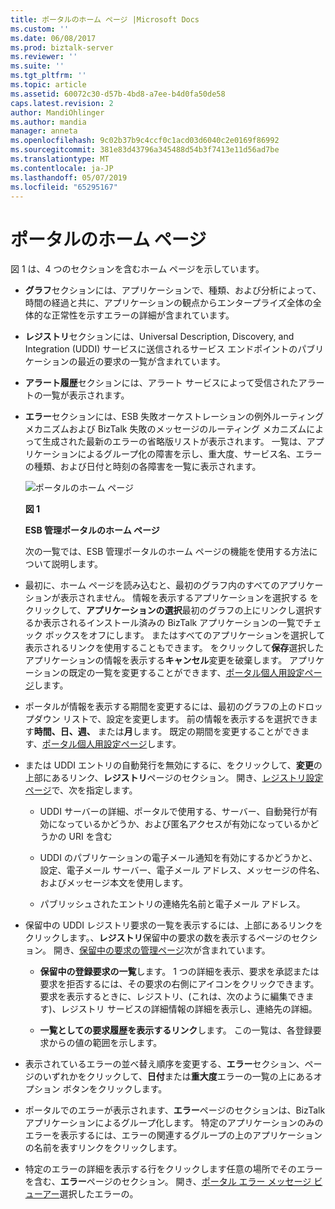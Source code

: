 ```yaml
---
title: ポータルのホーム ページ |Microsoft Docs
ms.custom: ''
ms.date: 06/08/2017
ms.prod: biztalk-server
ms.reviewer: ''
ms.suite: ''
ms.tgt_pltfrm: ''
ms.topic: article
ms.assetid: 60072c30-d57b-4bd8-a7ee-b4d0fa50de58
caps.latest.revision: 2
author: MandiOhlinger
ms.author: mandia
manager: anneta
ms.openlocfilehash: 9c02b37b9c4ccf0c1acd03d6040c2e0169f86992
ms.sourcegitcommit: 381e83d43796a345488d54b3f7413e11d56ad7be
ms.translationtype: MT
ms.contentlocale: ja-JP
ms.lasthandoff: 05/07/2019
ms.locfileid: "65295167"
---
```

# <a name="portal-home-page"></a>ポータルのホーム ページ
図 1 は、4 つのセクションを含むホーム ページを示しています。  

- **グラフ**セクションには、アプリケーションで、種類、および分析によって、時間の経過と共に、アプリケーションの観点からエンタープライズ全体の全体的な正常性を示すエラーの詳細が含まれています。  

- **レジストリ**セクションには、Universal Description, Discovery, and Integration (UDDI) サービスに送信されるサービス エンドポイントのパブリケーションの最近の要求の一覧が含まれています。  

- **アラート履歴**セクションには、アラート サービスによって受信されたアラートの一覧が表示されます。  

- **エラー**セクションには、ESB 失敗オーケストレーションの例外ルーティング メカニズムおよび BizTalk 失敗のメッセージのルーティング メカニズムによって生成された最新のエラーの省略版リストが表示されます。 一覧は、アプリケーションによるグループ化の障害を示し、重大度、サービス名、エラーの種類、および日付と時刻の各障害を一覧に表示されます。  

  ![ポータルのホーム ページ](../esb-toolkit/media/portalhomepage.gif "PortalHomePage")  

  **図 1**  

  **ESB 管理ポータルのホーム ページ**  

  次の一覧では、ESB 管理ポータルのホーム ページの機能を使用する方法について説明します。  

- 最初に、ホーム ページを読み込むと、最初のグラフ内のすべてのアプリケーションが表示されません。 情報を表示するアプリケーションを選択する をクリックして、**アプリケーションの選択**最初のグラフの上にリンクし選択するか表示されるインストール済みの BizTalk アプリケーションの一覧でチェック ボックスをオフにします。 またはすべてのアプリケーションを選択して表示されるリンクを使用することもできます。 をクリックして**保存**選択したアプリケーションの情報を表示する**キャンセル**変更を破棄します。 アプリケーションの既定の一覧を変更することができます、[ポータル個人用設定ページ](../esb-toolkit/portal-my-settings-page.md)します。  

- ポータルが情報を表示する期間を変更するには、最初のグラフの上のドロップダウン リストで、設定を変更します。 前の情報を表示するを選択できます**時間、日、週、** または**月**します。 既定の期間を変更することができます、[ポータル個人用設定ページ](../esb-toolkit/portal-my-settings-page.md)します。  

- または UDDI エントリの自動発行を無効にするに、をクリックして、**変更**の上部にあるリンク、**レジストリ**ページのセクション。 開き、[レジストリ設定 ページ](../esb-toolkit/registry-settings-page.md)で、次を指定します。  

  -   UDDI サーバーの詳細、ポータルで使用する、サーバー、自動発行が有効になっているかどうか、および匿名アクセスが有効になっているかどうかの URI を含む  

  -   UDDI のパブリケーションの電子メール通知を有効にするかどうかと、設定、電子メール サーバー、電子メール アドレス、メッセージの件名、およびメッセージ本文を使用します。  

  -   パブリッシュされたエントリの連絡先名前と電子メール アドレス。  

- 保留中の UDDI レジストリ要求の一覧を表示するには、上部にあるリンクをクリックします。、**レジストリ**保留中の要求の数を表示するページのセクション。 開き、[保留中の要求の管理ページ](../esb-toolkit/manage-pending-requests-page.md)次が含まれています。  

  -   **保留中の登録要求の一覧**します。 1 つの詳細を表示、要求を承認または要求を拒否するには、その要求の右側にアイコンをクリックできます。 要求を表示するときに、レジストリ、(これは、次のように編集できます)、レジストリ サービスの詳細情報の詳細を表示し、連絡先の詳細。  

  -   **一覧としての要求履歴を表示するリンク**します。 この一覧は、各登録要求からの値の範囲を示します。  

- 表示されているエラーの並べ替え順序を変更する、**エラー**セクション、ページのいずれかをクリックして、**日付**または**重大度**エラーの一覧の上にあるオプション ボタンをクリックします。  

- ポータルでのエラーが表示されます、**エラー**ページのセクションは、BizTalk アプリケーションによるグループ化します。 特定のアプリケーションのみのエラーを表示するには、エラーの関連するグループの上のアプリケーションの名前を表すリンクをクリックします。  

- 特定のエラーの詳細を表示する行をクリックします任意の場所でそのエラーを含む、**エラー**ページのセクション。 開き、[ポータル エラー メッセージ ビューアー](../esb-toolkit/portal-fault-message-viewer.md)選択したエラーの。
